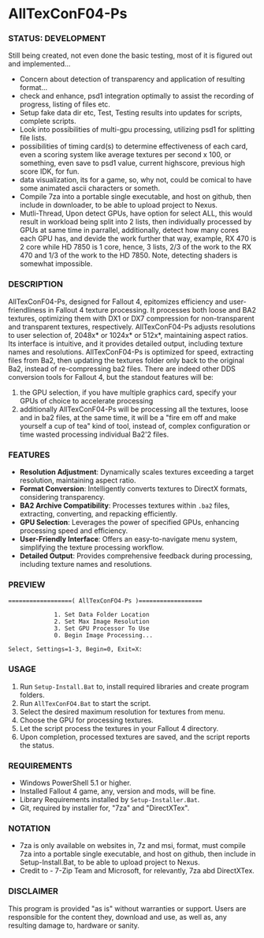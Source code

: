 # AllTexConF04-Ps

### STATUS: DEVELOPMENT
Still being created, not even done the basic testing, most of it is figured out and implemented...
- Concern about detection of transparency and application of resulting format...
- check and enhance, psd1 integration optimally to assist the recording of progress, listing of files etc.
- Setup fake data dir etc, Test, Testing results into updates for scripts, complete scripts.
- Look into possibilities of multi-gpu processing, utilizing psd1 for splitting file lists.
- possibilities of timing card(s) to determine effectiveness of each card, even a scoring system like average textures per second x 100, or something, even save to psd1 value, current highscore, previous high score IDK, for fun.
- data visualization, its for a game, so, why not, could be comical to have some animated ascii characters or someth.
- Compile 7za into a portable single executable, and host on github, then include in downloader, to be able to upload project to Nexus.
- Mutli-Thread, Upon detect GPUs, have option for select ALL, this would result in workload being split into 2 lists, then individually processed by GPUs at same time in parrallel, additionally, detect how many cores each GPU has, and devide the work further that way, example, RX 470 is 2 core while HD 7850 is 1 core, hence, 3 lists, 2/3 of the work to the RX 470 and 1/3 of the work to the HD 7850. Note, detecting shaders is somewhat impossible.

### DESCRIPTION
AllTexConF04-Ps, designed for Fallout 4, epitomizes efficiency and user-friendliness in Fallout 4 texture processing. It processes both loose and BA2 textures, optimizing them with DX1 or DX7 compression for non-transparent and transparent textures, respectively. AllTexConF04-Ps adjusts resolutions to user selection of, 2048x* or 1024x* or 512x*, maintaining aspect ratios. Its interface is intuitive, and it provides detailed output, including texture names and resolutions. AllTexConF04-Ps is optimized for speed, extracting files from Ba2, then updating the textures folder only back to the original Ba2, instead of re-compressing ba2 files. There are indeed other DDS conversion tools for Fallout 4, but the standout features will be:
1. the GPU selection, if you have multiple graphics card, specify your GPUs of choice to accelerate processing
2. additionally AllTexConF04-Ps will be processing all the textures, loose and in ba2 files, at the same time, it will be a "fire em off and make yourself a cup of tea" kind of tool, instead of, complex configuration or time wasted processing individual Ba2'2 files. 

### FEATURES
- **Resolution Adjustment**: Dynamically scales textures exceeding a target resolution, maintaining aspect ratio.
- **Format Conversion**: Intelligently converts textures to DirectX formats, considering transparency.
- **BA2 Archive Compatibility**: Processes textures within `.ba2` files, extracting, converting, and repacking efficiently.
- **GPU Selection**: Leverages the power of specified GPUs, enhancing processing speed and efficiency.
- **User-Friendly Interface**: Offers an easy-to-navigate menu system, simplifying the texture processing workflow.
- **Detailed Output**: Provides comprehensive feedback during processing, including texture names and resolutions.

### PREVIEW
```
==================( AllTexConFO4-Ps )==================

             1. Set Data Folder Location
             2. Set Max Image Resolution
             3. Set GPU Processor To Use
             0. Begin Image Processing...

Select, Settings=1-3, Begin=0, Exit=X: 

```

### USAGE
1. Run `Setup-Install.Bat` to, install required libraries and create program folders.
2. Run `AllTexConFO4.Bat` to start the script.
3. Select the desired maximum resolution for textures from menu.
4. Choose the GPU for processing textures.
5. Let the script process the textures in your Fallout 4 directory.
6. Upon completion, processed textures are saved, and the script reports the status.

### REQUIREMENTS
- Windows PowerShell 5.1 or higher.
- Installed Fallout 4 game, any, version and mods, will be fine.
- Library Requirements installed by `Setup-Installer.Bat`.
- Git, required by installer for, "7za" and "DirectXTex".

### NOTATION
- 7za is only available on websites in, 7z and msi, format, must compile 7za into a portable single executable, and host on github, then include in Setup-Install.Bat, to be able to upload project to Nexus.
- Credit to - 7-Zip Team and Microsoft, for relevantly, 7za abd DirectXTex.


### DISCLAIMER
This program is provided "as is" without warranties or support. Users are responsible for the content they, download and use, as well as, any resulting damage to, hardware or sanity.
